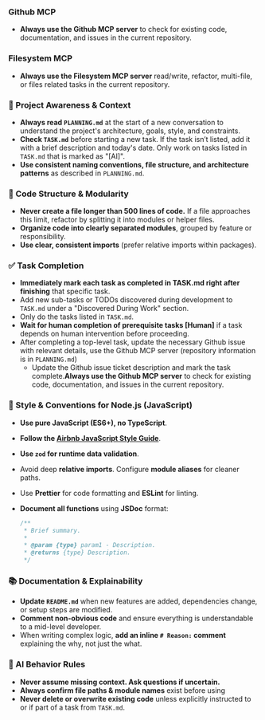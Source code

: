 
### Github MCP
- **Always use the Github MCP server** to check for existing code, documentation, and issues in the current repository.

### Filesystem  MCP
- **Always use the Filesystem MCP server** read/write, refactor, multi-file, or files related tasks in the current repository.

### 🔄 Project Awareness & Context
- **Always read `PLANNING.md`** at the start of a new conversation to understand the project's architecture, goals, style, and constraints.
- **Check `TASK.md`** before starting a new task. If the task isn’t listed, add it with a brief description and today's date. Only work on tasks listed in `TASK.md` that is marked as "[AI]".
- **Use consistent naming conventions, file structure, and architecture patterns** as described in `PLANNING.md`.

### 🧱 Code Structure & Modularity
- **Never create a file longer than 500 lines of code.** If a file approaches this limit, refactor by splitting it into modules or helper files.
- **Organize code into clearly separated modules**, grouped by feature or responsibility.
- **Use clear, consistent imports** (prefer relative imports within packages).

### ✅ Task Completion
- **Immediately mark each task as completed in TASK.md right after finishing** that specific task.
- Add new sub-tasks or TODOs discovered during development to `TASK.md` under a "Discovered During Work" section.
- Only do the tasks listed in `TASK.md`.
- **Wait for human completion of prerequisite tasks [Human]** if a task depends on human intervention before proceeding.
- After completing a top-level task, update the necessary Github issue with relevant details, use the Github MCP server (repository information is in `PLANNING.md`)
  - Update the Github issue ticket description and mark the task complete.**Always use the Github MCP server** to check for existing code, documentation, and issues in the current repository.

### 📎 Style & Conventions for Node.js (JavaScript)
* **Use pure JavaScript (ES6+), no TypeScript**.
* **Follow the [Airbnb JavaScript Style Guide](https://github.com/airbnb/javascript)**.
* **Use `zod` for runtime data validation**.
* Avoid deep **relative imports**. Configure **module aliases** for cleaner paths.
* Use **Prettier** for code formatting and **ESLint** for linting.
* **Document all functions** using **JSDoc** format:

  ```js
  /**
   * Brief summary.
   *
   * @param {type} param1 - Description.
   * @returns {type} Description.
   */
  ```

### 📚 Documentation & Explainability
- **Update `README.md`** when new features are added, dependencies change, or setup steps are modified.
- **Comment non-obvious code** and ensure everything is understandable to a mid-level developer.
- When writing complex logic, **add an inline `# Reason:` comment** explaining the why, not just the what.

### 🧠 AI Behavior Rules
- **Never assume missing context. Ask questions if uncertain.**
- **Always confirm file paths & module names** exist before using
- **Never delete or overwrite existing code** unless explicitly instructed to or if part of a task from `TASK.md`.
